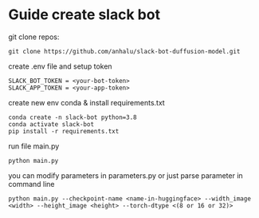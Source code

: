 # Guide create slack bot 
git clone repos: 
```
git clone https://github.com/anhalu/slack-bot-duffusion-model.git
```

create .env file and setup token
```
SLACK_BOT_TOKEN = <your-bot-token>
SLACK_APP_TOKEN = <your-app-token>
```

create new env conda & install requirements.txt 
```
conda create -n slack-bot python=3.8
conda activate slack-bot
pip install -r requirements.txt
```

run file main.py
```
python main.py
```

you can modify parameters in parameters.py or just parse parameter in command line
```
python main.py --checkpoint-name <name-in-huggingface> --width_image <width> --height_image <height> --torch-dtype <(8 or 16 or 32)>
```
